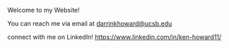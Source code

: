 Welcome to my Website!

You can reach me via email at darrinkhoward@ucsb.edu

connect with me on LinkedIn! https://www.linkedin.com/in/ken-howard11/
